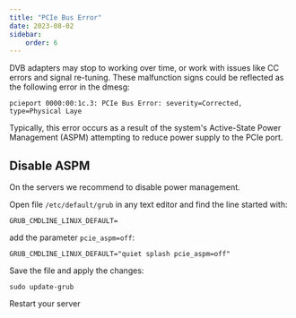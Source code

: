 ```yaml
---
title: "PCIe Bus Error"
date: 2023-08-02
sidebar:
    order: 6
---
```


DVB adapters may stop to working over time, or work with issues like CC errors and signal re-tuning. These malfunction signs could be reflected as the following error in the dmesg:

```
pcieport 0000:00:1c.3: PCIe Bus Error: severity=Corrected, type=Physical Laye
```

Typically, this error occurs as a result of the system's Active-State Power Management (ASPM) attempting to reduce power supply to the PCIe port.

## Disable ASPM

On the servers we recommend to disable power management.

Open file `/etc/default/grub` in any text editor and find the line started with:

```
GRUB_CMDLINE_LINUX_DEFAULT=
```

add the parameter `pcie_aspm=off`:

```
GRUB_CMDLINE_LINUX_DEFAULT="quiet splash pcie_aspm=off"
```

Save the file and apply the changes:

```
sudo update-grub
```

Restart your server
